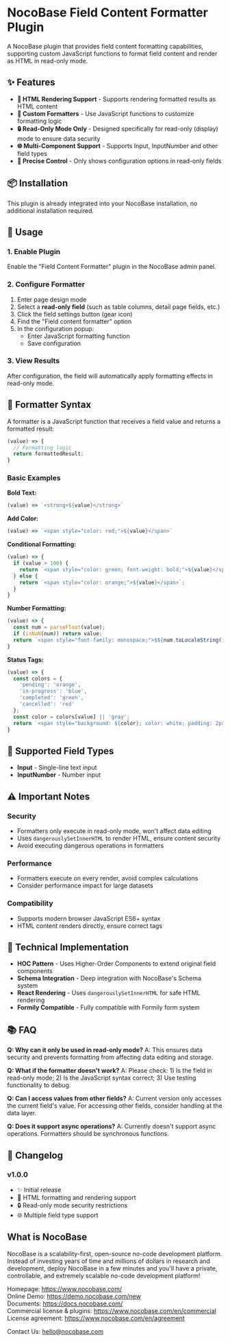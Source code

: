 # NocoBase Field Content Formatter Plugin

A NocoBase plugin that provides field content formatting capabilities, supporting custom JavaScript functions to format field content and render as HTML in read-only mode.

## ✨ Features

- **🎨 HTML Rendering Support** - Supports rendering formatted results as HTML content
- **📝 Custom Formatters** - Use JavaScript functions to customize formatting logic
- **🔒 Read-Only Mode Only** - Designed specifically for read-only (display) mode to ensure data security
- **🌐 Multi-Component Support** - Supports Input, InputNumber and other field types
- **🎯 Precise Control** - Only shows configuration options in read-only fields

## 📦 Installation

This plugin is already integrated into your NocoBase installation, no additional installation required.

## 🚀 Usage

### 1. Enable Plugin
Enable the "Field Content Formatter" plugin in the NocoBase admin panel.

### 2. Configure Formatter
1. Enter page design mode
2. Select a **read-only field** (such as table columns, detail page fields, etc.)
3. Click the field settings button (gear icon)
4. Find the "Field content formatter" option
5. In the configuration popup:
   - Enter JavaScript formatting function
   - Save configuration

### 3. View Results
After configuration, the field will automatically apply formatting effects in read-only mode.

## 📝 Formatter Syntax

A formatter is a JavaScript function that receives a field value and returns a formatted result:

```javascript
(value) => {
  // Formatting logic
  return formattedResult;
}
```

### Basic Examples

**Bold Text:**
```javascript
(value) => `<strong>${value}</strong>`
```

**Add Color:**
```javascript
(value) => `<span style="color: red;">${value}</span>`
```

**Conditional Formatting:**
```javascript
(value) => {
  if (value > 100) {
    return `<span style="color: green; font-weight: bold;">${value}</span>`;
  } else {
    return `<span style="color: orange;">${value}</span>`;
  }
}
```

**Number Formatting:**
```javascript
(value) => {
  const num = parseFloat(value);
  if (isNaN(num)) return value;
  return `<span style="font-family: monospace;">$${num.toLocaleString()}</span>`;
}
```

**Status Tags:**
```javascript
(value) => {
  const colors = {
    'pending': 'orange',
    'in-progress': 'blue', 
    'completed': 'green',
    'cancelled': 'red'
  };
  const color = colors[value] || 'gray';
  return `<span style="background: ${color}; color: white; padding: 2px 8px; border-radius: 4px; font-size: 12px;">${value}</span>`;
}
```

## 🎯 Supported Field Types

- **Input** - Single-line text input
- **InputNumber** - Number input

## ⚠️ Important Notes

### Security
- Formatters only execute in read-only mode, won't affect data editing
- Uses `dangerouslySetInnerHTML` to render HTML, ensure content security
- Avoid executing dangerous operations in formatters

### Performance
- Formatters execute on every render, avoid complex calculations
- Consider performance impact for large datasets

### Compatibility
- Supports modern browser JavaScript ES6+ syntax
- HTML content renders directly, ensure correct tags

## 🔧 Technical Implementation

- **HOC Pattern** - Uses Higher-Order Components to extend original field components
- **Schema Integration** - Deep integration with NocoBase's Schema system
- **React Rendering** - Uses `dangerouslySetInnerHTML` for safe HTML rendering
- **Formily Compatible** - Fully compatible with Formily form system

## 📚 FAQ

**Q: Why can it only be used in read-only mode?**
A: This ensures data security and prevents formatting from affecting data editing and storage.

**Q: What if the formatter doesn't work?**
A: Please check: 1) Is the field in read-only mode; 2) Is the JavaScript syntax correct; 3) Use testing functionality to debug.

**Q: Can I access values from other fields?**
A: Current version only accesses the current field's value. For accessing other fields, consider handling at the data layer.

**Q: Does it support async operations?**
A: Currently doesn't support async operations. Formatters should be synchronous functions.

## 🔄 Changelog

### v1.0.0
- ✨ Initial release
- 🎨 HTML formatting and rendering support
- 🔒 Read-only mode security restrictions
- 🌐 Multiple field type support

## What is NocoBase

NocoBase is a scalability-first, open-source no-code development platform.  
Instead of investing years of time and millions of dollars in research and development, deploy NocoBase in a few minutes and you'll have a private, controllable, and extremely scalable no-code development platform!

Homepage: https://www.nocobase.com/  
Online Demo: https://demo.nocobase.com/new  
Documents: https://docs.nocobase.com/  
Commercial license & plugins: https://www.nocobase.com/en/commercial  
License agreement: https://www.nocobase.com/en/agreement  

Contact Us: hello@nocobase.com